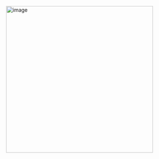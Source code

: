 <img width="400" alt="image" src=https://github.com/user-attachments/assets/139d6076-6903-42d2-9c51-50a40208138f>


